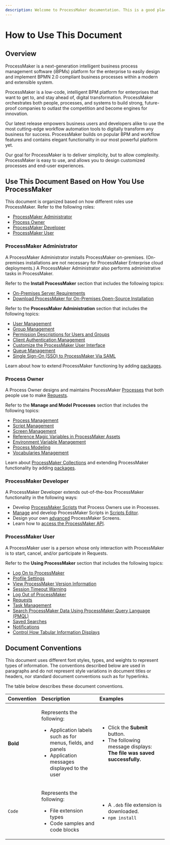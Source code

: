 ```yaml
---
description: Welcome to ProcessMaker documentation. This is a good place to start.
---
```


# How to Use This Document

## Overview

ProcessMaker is a next-generation intelligent business process management software \(iBPMs\) platform for the enterprise to easily design and implement BPMN 2.0 compliant business processes within a modern and extensible system.

ProcessMaker is a low-code, intelligent BPM platform for enterprises that want to get to, and stay ahead of, digital transformation. ProcessMaker orchestrates both people, processes, and systems to build strong, future-proof companies to outlast the competition and become engines for innovation.

Our latest release empowers business users and developers alike to use the most cutting-edge workflow automation tools to digitally transform any business for success. ProcessMaker builds on popular BPM and workflow features and contains elegant functionality in our most powerful platform yet.

Our goal for ProcessMaker is to deliver simplicity, but to allow complexity. ProcessMaker is easy to use, and allows you to design customized processes and end-user experiences.

## Use This Document Based on How You Use ProcessMaker

This document is organized based on how different roles use ProcessMaker. Refer to the following roles:

* [ProcessMaker Administrator](how-to-use-this-document.md#processmaker-administrator)
* [Process Owner](how-to-use-this-document.md#process-owner)
* [ProcessMaker Developer](how-to-use-this-document.md#processmaker-developer)
* [ProcessMaker User](how-to-use-this-document.md#processmaker-user)

### ProcessMaker Administrator

A ProcessMaker Administrator installs ProcessMaker on-premises. \(On-premises installations are not necessary for ProcessMaker Enterprise cloud deployments.\) A ProcessMaker Administrator also performs administrative tasks in ProcessMaker.

Refer to the **Install ProcessMaker** section that includes the following topics:

* [On-Premises Server Requirements](../install-processmaker/prerequisites.md)
* [Download ProcessMaker for On-Premises Open-Source Installation](../install-processmaker/installation-guide.md)

Refer to the **ProcessMaker Administration** section that includes the following topics:

* [User Management](../processmaker-administration/add-users/)
* [Group Management](../processmaker-administration/assign-groups-to-users/)
* [Permission Descriptions for Users and Groups](../processmaker-administration/permission-descriptions-for-users-and-groups.md)
* [Client Authentication Management](../processmaker-administration/auth-client-management/)
* [Customize the ProcessMaker User Interface](../processmaker-administration/customize-the-processmaker-user-interface.md)
* [Queue Management](../processmaker-administration/queue-management/)
* [Single Sign-On \(SSO\) to ProcessMaker Via SAML](../processmaker-administration/single-sign-on-to-processmaker-via-saml/)

Learn about how to extend ProcessMaker functioning by adding [packages](../package-development-distribution/first-topic.md).

### Process Owner

A Process Owner designs and maintains ProcessMaker [Processes](../designing-processes/viewing-processes/what-is-a-process.md) that both people use to make [Requests](../using-processmaker/requests/what-is-a-request.md).

Refer to the **Manage and Model Processes** section that includes the following topics:

* [Process Management](../designing-processes/viewing-processes/)
* [Script Management](../designing-processes/scripts/)
* [Screen Management](../designing-processes/design-forms/)
* [Reference Magic Variables in ProcessMaker Assets](../designing-processes/reference-global-variables-in-your-processmaker-assets.md)
* [Environment Variable Management](../designing-processes/environment-variable-management/)
* [Process Modeling](../designing-processes/process-design/)
* [Vocabularies Management](../designing-processes/vocabularies-management/)

Learn about [ProcessMaker Collections](../collections/what-is-a-collection.md) and extending ProcessMaker functionality by adding [packages](../package-development-distribution/first-topic.md).

### ProcessMaker Developer

A ProcessMaker Developer extends out-of-the-box ProcessMaker functionality in the following ways:

* Develop [ProcessMaker Scripts](../designing-processes/scripts/what-is-a-script.md) that Process Owners use in Processes.
* [Manage](../designing-processes/scripts/) and develop ProcessMaker Scripts in [Scripts Editor](../designing-processes/scripts/scripts-editor.md).
* Design your own [advanced](../designing-processes/design-forms/screens-builder/types-for-screens.md#advanced) ProcessMaker Screens.
* Learn how to [access the ProcessMaker API](../processmaker-api-documentation/access-processmaker-api-documentation.md).

### ProcessMaker User

A ProcessMaker user is a person whose only interaction with ProcessMaker is to start, cancel, and/or participate in Requests. 

Refer to the **Using ProcessMaker** section that includes the following topics:

* [Log On to ProcessMaker](../using-processmaker/log-in.md)
* [Profile Settings](../using-processmaker/profile-settings.md)
* [View ProcessMaker Version Information](../using-processmaker/application-version-details.md)
* [Session Timeout Warning](../using-processmaker/session-timeout-warning.md)
* [Log Out of ProcessMaker](../using-processmaker/log-out.md)
* [Requests](../using-processmaker/requests/)
* [Task Management](../using-processmaker/task-management/)
* [Search ProcessMaker Data Using ProcessMaker Query Language \(PMQL\)](../using-processmaker/search-processmaker-data-using-pmql.md)
* [Saved Searches](../using-processmaker/save-and-share-request-and-task-related-searches/)
* [Notifications](../using-processmaker/notifications.md)
* [Control How Tabular Information Displays](../using-processmaker/control-how-requests-display-in-a-tab.md)

## Document Conventions

This document uses different font styles, types, and weights to represent types of information. The conventions described below are used in paragraphs and do not represent style variations in document titles or headers, nor standard document conventions such as for hyperlinks.

The table below describes these document conventions.

<table>
  <thead>
    <tr>
      <th style="text-align:left">Convention</th>
      <th style="text-align:left">Description</th>
      <th style="text-align:left">Examples</th>
    </tr>
  </thead>
  <tbody>
    <tr>
      <td style="text-align:left"><b>Bold</b>
      </td>
      <td style="text-align:left">
        <p>Represents the following:</p>
        <ul>
          <li>Application labels such as for menus, fields, and panels</li>
          <li>Application messages displayed to the user</li>
        </ul>
      </td>
      <td style="text-align:left">
        <ul>
          <li>Click the <b>Submit</b> button.</li>
          <li>The following message displays: <b>The file was saved successfully.</b>
          </li>
        </ul>
      </td>
    </tr>
    <tr>
      <td style="text-align:left"><code>Code</code>
      </td>
      <td style="text-align:left">
        <p>Represents the following:</p>
        <ul>
          <li>File extension types</li>
          <li>Code samples and code blocks</li>
        </ul>
      </td>
      <td style="text-align:left">
        <ul>
          <li>A <code>.deb</code> file extension is downloaded.</li>
          <li><code>npm install</code>
          </li>
        </ul>
      </td>
    </tr>
  </tbody>
</table>


